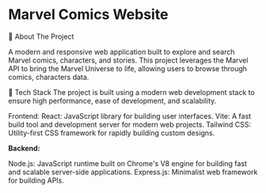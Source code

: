 # Marvel Comics Website

🚀 About The Project

A modern and responsive web application built to explore and search Marvel comics, characters, and stories. This project leverages the Marvel API to bring the Marvel Universe to life, allowing users to browse through comics, characters data.

🚀 Tech Stack
The project is built using a modern web development stack to ensure high performance, ease of development, and scalability.

Frontend:
React: JavaScript library for building user interfaces.
Vite: A fast build tool and development server for modern web projects.
Tailwind CSS: Utility-first CSS framework for rapidly building custom designs.

<b>Backend:</b>

Node.js: JavaScript runtime built on Chrome's V8 engine for building fast and scalable server-side applications.
Express.js: Minimalist web framework for building APIs.
